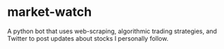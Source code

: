 # market-watch
A python bot that uses web-scraping, algorithmic trading strategies, and Twitter to post updates about stocks I personally follow.
